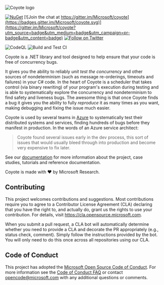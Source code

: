 ![Coyote logo](https://raw.githubusercontent.com/microsoft/coyote/pdeligia/partialcontrol/docs/assets/images/logo_coyote.svg)

[![NuGet](https://img.shields.io/nuget/v/Microsoft.Coyote.svg)](https://www.nuget.org/packages/Microsoft.Coyote/)
[![Join the chat at https://gitter.im/Microsoft/coyote](https://badges.gitter.im/Microsoft/coyote.svg)](https://gitter.im/Microsoft/coyote?utm_source=badge&utm_medium=badge&utm_campaign=pr-badge&utm_content=badge)
[![Follow on Twitter](https://img.shields.io/twitter/follow/coyote_dev?style=social&logo=twitter)](https://twitter.com/intent/follow?screen_name=coyote_dev)

![CodeQL](https://github.com/microsoft/coyote/actions/workflows/codeql-analysis.yml/badge.svg?branch=main)
![Build and Test CI](https://github.com/microsoft/coyote/actions/workflows/build-test.yml/badge.svg?branch=main)

Coyote is a .NET library and tool designed to help ensure that your code is free of concurrency bugs.

It gives you the ability to reliably *unit test the concurrency* and other sources of nondeterminism
(such as message re-orderings, timeouts and failures) in your C# code. In the heart of Coyote is a
scheduler that takes control (via binary rewriting) of your program's execution during testing and
is able to systematically explore the concurrency and nondeterminism to find safety and liveness
bugs. The awesome thing is that once Coyote finds a bug it gives you the ability to fully *reproduce*
it as many times as you want, making debugging and fixing the issue much easier.

Coyote is used by several teams in [Azure](https://azure.microsoft.com/) to systematically test
their distributed systems and services, finding hundreds of bugs before they manifest in
production. In the words of an Azure service architect:
> Coyote found several issues early in the dev process, this sort of issues that would usually bleed
> through into production and become very expensive to fix later.

See our [documentation](https://microsoft.github.io/coyote/) for more information about the project,
case studies, tutorials and reference documentation.

Coyote is made with :heart: by Microsoft Research.

## Contributing
This project welcomes contributions and suggestions. Most contributions require you to agree to a
Contributor License Agreement (CLA) declaring that you have the right to, and actually do, grant us
the rights to use your contribution. For details, visit https://cla.opensource.microsoft.com.

When you submit a pull request, a CLA bot will automatically determine whether you need to provide a
CLA and decorate the PR appropriately (e.g., status check, comment). Simply follow the instructions
provided by the bot. You will only need to do this once across all repositories using our CLA.

## Code of Conduct
This project has adopted the [Microsoft Open Source Code of
Conduct](https://opensource.microsoft.com/codeofconduct/). For more information see the [Code of
Conduct FAQ](https://opensource.microsoft.com/codeofconduct/faq/) or contact
[opencode@microsoft.com](mailto:opencode@microsoft.com) with any additional questions or comments.
